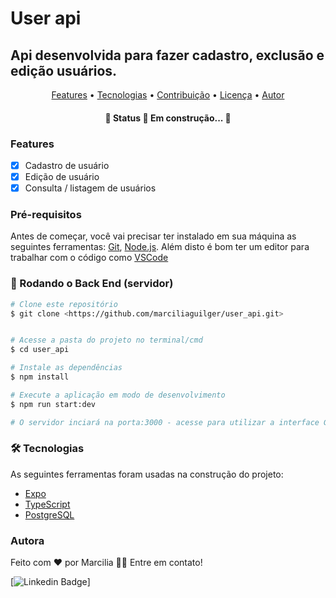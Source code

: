 
# User api

## Api desenvolvida para fazer cadastro, exclusão e edição usuários.

<p align="center">
 <a href="#features">Features</a> • 
 <a href="#tecnologias">Tecnologias</a> • 
 <a href="#contribuicao">Contribuição</a> • 
 <a href="#licenc-a">Licença</a> • 
 <a href="#autor">Autor</a>
</p>

<h4 align="center"> 
	🚧  Status 🚀 Em construção...  🚧
</h4>

### Features

- [x] Cadastro de usuário
- [x] Edição de usuário
- [x] Consulta / listagem de usuários

### Pré-requisitos

Antes de começar, você vai precisar ter instalado em sua máquina as seguintes ferramentas:
[Git](https://git-scm.com), [Node.js](https://nodejs.org/en/). 
Além disto é bom ter um editor para trabalhar com o código como [VSCode](https://code.visualstudio.com/)

### 🎲 Rodando o Back End (servidor)

```bash
# Clone este repositório
$ git clone <https://github.com/marciliaguilger/user_api.git>


# Acesse a pasta do projeto no terminal/cmd
$ cd user_api

# Instale as dependências
$ npm install

# Execute a aplicação em modo de desenvolvimento
$ npm run start:dev

# O servidor inciará na porta:3000 - acesse para utilizar a interface GraphQL <http://localhost:3000/graphql>
```

### 🛠 Tecnologias

As seguintes ferramentas foram usadas na construção do projeto:

- [Expo](https://nestjs.com/)
- [TypeScript](https://www.typescriptlang.org/)
- [PostgreSQL](https://www.postgresql.org/)

### Autora

Feito com ❤️ por Marcilia 👋🏽 Entre em contato!

[![Linkedin Badge](https://img.shields.io/badge/-Marcilia-blue?style=flat-square&logo=Linkedin&logoColor=white&link=https://www.linkedin.com/in/marcilia-guilger-62661933/)]
